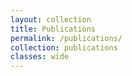 ```yaml
---
layout: collection
title: Publications
permalink: /publications/   
collection: publications
classes: wide
---
```

